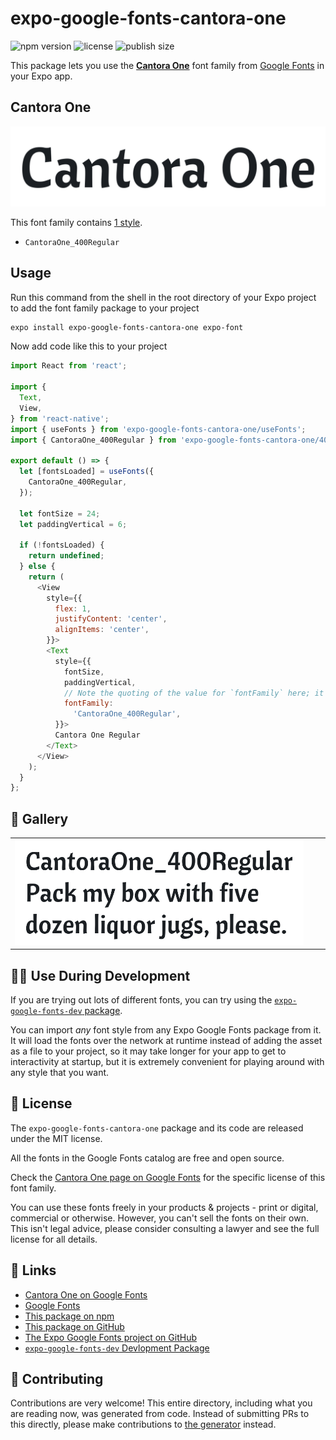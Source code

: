 # expo-google-fonts-cantora-one

![npm version](https://flat.badgen.net/npm/v/expo-google-fonts-cantora-one)
![license](https://flat.badgen.net/github/license/expo/google-fonts)
![publish size](https://flat.badgen.net/packagephobia/install/expo-google-fonts-cantora-one)

This package lets you use the [**Cantora One**](https://fonts.google.com/specimen/Cantora+One) font family from [Google Fonts](https://fonts.google.com/) in your Expo app.

## Cantora One

![Cantora One](./font-family.png)

This font family contains [1 style](#-gallery).

- `CantoraOne_400Regular`

## Usage

Run this command from the shell in the root directory of your Expo project to add the font family package to your project
```sh
expo install expo-google-fonts-cantora-one expo-font
```

Now add code like this to your project
```js
import React from 'react';

import {
  Text,
  View,
} from 'react-native';
import { useFonts } from 'expo-google-fonts-cantora-one/useFonts';
import { CantoraOne_400Regular } from 'expo-google-fonts-cantora-one/400Regular';

export default () => {
  let [fontsLoaded] = useFonts({
    CantoraOne_400Regular,
  });

  let fontSize = 24;
  let paddingVertical = 6;

  if (!fontsLoaded) {
    return undefined;
  } else {
    return (
      <View
        style={{
          flex: 1,
          justifyContent: 'center',
          alignItems: 'center',
        }}>
        <Text
          style={{
            fontSize,
            paddingVertical,
            // Note the quoting of the value for `fontFamily` here; it expects a string!
            fontFamily:
              'CantoraOne_400Regular',
          }}>
          Cantora One Regular
        </Text>
      </View>
    );
  }
};

```

## 🔡 Gallery


||||
|-|-|-|
|![CantoraOne_400Regular](.//400Regular/CantoraOne_400Regular.ttf.png)||||


## 👩‍💻 Use During Development

If you are trying out lots of different fonts, you can try using the [`expo-google-fonts-dev` package](https://github.com/freeboub/google-fonts/tree/master/font-packages/dev#readme).

You can import *any* font style from any Expo Google Fonts package from it. It will load the fonts
over the network at runtime instead of adding the asset as a file to your project, so it may take longer
for your app to get to interactivity at startup, but it is extremely convenient
for playing around with any style that you want.

## 📖 License

The `expo-google-fonts-cantora-one` package and its code are released under the MIT license.

All the fonts in the Google Fonts catalog are free and open source.

Check the [Cantora One page on Google Fonts](https://fonts.google.com/specimen/Cantora+One) for the specific license of this font family.

You can use these fonts freely in your products & projects - print or digital, commercial or otherwise. However, you can't sell the fonts on their own. This isn't legal advice, please consider consulting a lawyer and see the full license for all details.

## 🔗 Links

- [Cantora One on Google Fonts](https://fonts.google.com/specimen/Cantora+One)
- [Google Fonts](https://fonts.google.com/)
- [This package on npm](https://www.npmjs.com/package/expo-google-fonts-cantora-one)
- [This package on GitHub](https://github.com/freeboub/google-fonts/tree/master/font-packages/cantora-one)
- [The Expo Google Fonts project on GitHub](https://github.com/freeboub/google-fonts)
- [`expo-google-fonts-dev` Devlopment Package](https://github.com/freeboub/google-fonts/tree/master/font-packages/dev)

## 🤝 Contributing

Contributions are very welcome! This entire directory, including what you are reading now, was generated from code. Instead of submitting PRs to this directly, please make contributions to [the generator](https://github.com/freeboub/google-fonts/tree/master/packages/generator) instead.

